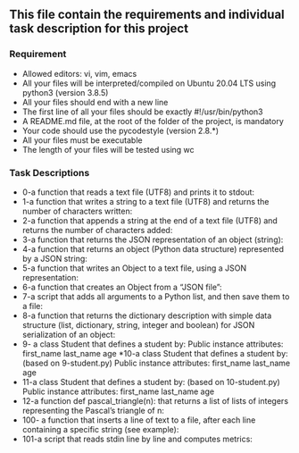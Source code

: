 ## This file contain the requirements and individual task description for this project

### Requirement

* Allowed editors: vi, vim, emacs
* All your files will be interpreted/compiled on Ubuntu 20.04 LTS using python3 (version 3.8.5)
* All your files should end with a new line
* The first line of all your files should be exactly #!/usr/bin/python3
* A README.md file, at the root of the folder of the project, is mandatory
* Your code should use the pycodestyle (version 2.8.*)
* All your files must be executable
* The length of your files will be tested using wc

### Task Descriptions

* 0-a function that reads a text file (UTF8) and prints it to stdout:
* 1-a function that writes a string to a text file (UTF8) and returns the number of characters written:
* 2-a function that appends a string at the end of a text file (UTF8) and returns the number of characters added:
* 3-a function that returns the JSON representation of an object (string):
* 4-a function that returns an object (Python data structure) represented by a JSON string:
* 5-a function that writes an Object to a text file, using a JSON representation:
* 6-a function that creates an Object from a “JSON file”:
* 7-a script that adds all arguments to a Python list, and then save them to a file:
* 8-a function that returns the dictionary description with simple data structure (list, dictionary, string, integer and boolean) for JSON serialization of an object:
* 9- a class Student that defines a student by:
Public instance attributes:
first_name
last_name
age
*10-a class Student that defines a student by: (based on 9-student.py)
Public instance attributes:
first_name
last_name
age
* 11-a class Student that defines a student by: (based on 10-student.py)
Public instance attributes:
first_name
last_name
age
* 12-a function def pascal_triangle(n): that returns a list of lists of integers representing the Pascal’s triangle of n:
* 100- a function that inserts a line of text to a file, after each line containing a specific string (see example):
* 101-a script that reads stdin line by line and computes metrics:
